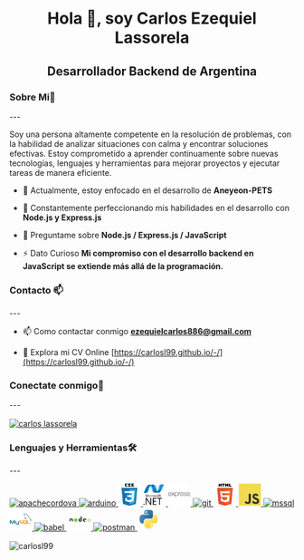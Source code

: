 <h1 align="center">Hola 👋, soy Carlos Ezequiel Lassorela</h1>
<h2 align="center">Desarrollador Backend de Argentina</h2>

<h3 align="left">Sobre Mi🚀</h2>
---
<p align="left">Soy una persona altamente competente en la resolución de problemas, con la habilidad de analizar situaciones con calma y encontrar soluciones efectivas. Estoy comprometido a aprender continuamente sobre nuevas tecnologías, lenguajes y herramientas para mejorar proyectos y ejecutar tareas de manera eficiente.</p>

- 🔭 Actualmente, estoy enfocado en el desarrollo de **Aneyeon-PETS**

- 🌱 Constantemente perfeccionando mis habilidades en el desarrollo con **Node.js y Express.js**

- 💬 Preguntame sobre **Node.js / Express.js / JavaScript**

- ⚡ Dato Curioso **Mi compromiso con el desarrollo backend en JavaScript se extiende más allá de la programación.**

<h3 align="left">Contacto 📫</h3>
---

- 📫 Como contactar conmigo **ezequielcarlos886@gmail.com**

- 📄 Explora mi CV Online [https://carlosl99.github.io/-/](https://carlosl99.github.io/-/)

<h3 align="left">Conectate conmigo🔗</h3>
---
<p align="left">
<a href="https://www.linkedin.com/in/carlos-lassorela/" target="blank"><img align="center" src="https://raw.githubusercontent.com/rahuldkjain/github-profile-readme-generator/master/src/images/icons/Social/linked-in-alt.svg" alt="carlos lassorela" height="30" width="40" /></a>
</p>

<h3 align="left">Lenguajes y Herramientas🛠️</h3>
---
<p align="left"> <a href="https://cordova.apache.org/" target="_blank" rel="noreferrer"> <img src="https://www.vectorlogo.zone/logos/apache_cordova/apache_cordova-icon.svg" alt="apachecordova" width="40" height="40"/> </a> <a href="https://www.arduino.cc/" target="_blank" rel="noreferrer"> <img src="https://cdn.worldvectorlogo.com/logos/arduino-1.svg" alt="arduino" width="40" height="40"/> </a> <a href="https://www.w3schools.com/css/" target="_blank" rel="noreferrer"> <img src="https://raw.githubusercontent.com/devicons/devicon/master/icons/css3/css3-original-wordmark.svg" alt="css3" width="40" height="40"/> </a> <a href="https://dotnet.microsoft.com/" target="_blank" rel="noreferrer"> <img src="https://raw.githubusercontent.com/devicons/devicon/master/icons/dot-net/dot-net-original-wordmark.svg" alt="dotnet" width="40" height="40"/> </a> <a href="https://expressjs.com" target="_blank" rel="noreferrer"> <img src="https://raw.githubusercontent.com/devicons/devicon/master/icons/express/express-original-wordmark.svg" alt="express" width="40" height="40"/> </a> <a href="https://git-scm.com/" target="_blank" rel="noreferrer"> <img src="https://www.vectorlogo.zone/logos/git-scm/git-scm-icon.svg" alt="git" width="40" height="40"/> </a> <a href="https://www.w3.org/html/" target="_blank" rel="noreferrer"> <img src="https://raw.githubusercontent.com/devicons/devicon/master/icons/html5/html5-original-wordmark.svg" alt="html5" width="40" height="40"/> </a> <a href="https://developer.mozilla.org/en-US/docs/Web/JavaScript" target="_blank" rel="noreferrer"> <img src="https://raw.githubusercontent.com/devicons/devicon/master/icons/javascript/javascript-original.svg" alt="javascript" width="40" height="40"/> </a> <a href="https://www.microsoft.com/en-us/sql-server" target="_blank" rel="noreferrer"> <img src="https://www.svgrepo.com/show/303229/microsoft-sql-server-logo.svg" alt="mssql" width="40" height="40"/> </a> <a href="https://www.mysql.com/" target="_blank" rel="noreferrer"> <img src="https://raw.githubusercontent.com/devicons/devicon/master/icons/mysql/mysql-original-wordmark.svg" alt="mysql" width="40" height="40"/> </a><a href="https://babeljs.io/" target="_blank" rel="noreferrer"> <img src="https://www.vectorlogo.zone/logos/babeljs/babeljs-icon.svg" alt="babel" width="40" height="40"/> </a> <a href="https://nodejs.org" target="_blank" rel="noreferrer"> <img src="https://raw.githubusercontent.com/devicons/devicon/master/icons/nodejs/nodejs-original-wordmark.svg" alt="nodejs" width="40" height="40"/> </a> <a href="https://postman.com" target="_blank" rel="noreferrer"> <img src="https://www.vectorlogo.zone/logos/getpostman/getpostman-icon.svg" alt="postman" width="40" height="40"/> </a> <a href="https://www.python.org" target="_blank" rel="noreferrer"> <img src="https://raw.githubusercontent.com/devicons/devicon/master/icons/python/python-original.svg" alt="python" width="40" height="40"/> </a> </p>

<p><img align="center" src="https://github-readme-stats.vercel.app/api/top-langs?username=carlosl99&show_icons=true&locale=en&layout=compact" alt="carlosl99" /></p>

